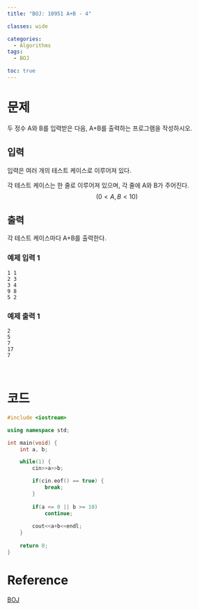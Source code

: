 ```yaml
---
title: "BOJ: 10951 A+B - 4"

classes: wide

categories:
  - Algorithms
tags:
  - BOJ

toc: true
---
```


# 문제

두 정수 A와 B를 입력받은 다음, A+B를 출력하는 프로그램을 작성하시오.

## 입력

입력은 여러 개의 테스트 케이스로 이루어져 있다.

각 테스트 케이스는 한 줄로 이루어져 있으며, 각 줄에 A와 B가 주어진다. $$(0 < A, B < 10)$$

## 출력

각 테스트 케이스마다 A+B를 출력한다.

### 예제 입력 1

```shell
1 1
2 3
3 4
9 8
5 2
```

### 예제 출력 1

```shell
2
5
7
17
7
```

<br/>

# 코드

```cpp
#include <iostream>

using namespace std;

int main(void) {
    int a, b;

    while(1) {
        cin>>a>>b;

        if(cin.eof() == true) {
            break;
        }
        
        if(a <= 0 || b >= 10)
            continue;
        
        cout<<a+b<<endl;
    }
    
    return 0;
}
```

# Reference

[BOJ](https://www.acmicpc.net/problem/10951)
